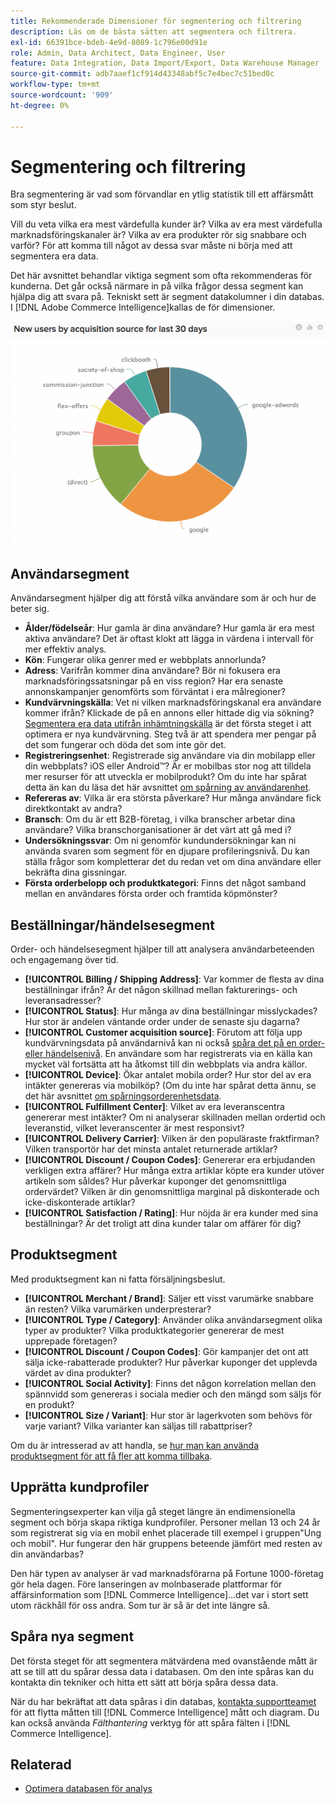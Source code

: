 ```yaml
---
title: Rekommenderade Dimensioner för segmentering och filtrering
description: Läs om de bästa sätten att segmentera och filtrera.
exl-id: 66391bce-bdeb-4e9d-8089-1c796e00d91e
role: Admin, Data Architect, Data Engineer, User
feature: Data Integration, Data Import/Export, Data Warehouse Manager
source-git-commit: adb7aaef1cf914d43348abf5c7e4bec7c51bed0c
workflow-type: tm+mt
source-wordcount: '909'
ht-degree: 0%

---
```


# Segmentering och filtrering

Bra segmentering är vad som förvandlar en ytlig statistik till ett affärsmått som styr beslut.

Vill du veta vilka era mest värdefulla kunder är? Vilka av era mest värdefulla marknadsföringskanaler är? Vilka av era produkter rör sig snabbare och varför? För att komma till något av dessa svar måste ni börja med att segmentera era data.

Det här avsnittet behandlar viktiga segment som ofta rekommenderas för kunderna. Det går också närmare in på vilka frågor dessa segment kan hjälpa dig att svara på. Tekniskt sett är segment datakolumner i din databas. I [!DNL Adobe Commerce Intelligence]kallas de för dimensioner.

![](../../mbi/assets/mbi-critical-segments.png)


## Användarsegment

Användarsegment hjälper dig att förstå vilka användare som är och hur de beter sig.

* **Ålder/födelseår**: Hur gamla är dina användare? Hur gamla är era mest aktiva användare? Det är oftast klokt att lägga in värdena i intervall för mer effektiv analys.
* **Kön**: Fungerar olika genrer med er webbplats annorlunda?
* **Adress**: Varifrån kommer dina användare? Bör ni fokusera era marknadsföringssatsningar på en viss region? Har era senaste annonskampanjer genomförts som förväntat i era målregioner?
* **Kundvärvningskälla**\: Vet ni vilken marknadsföringskanal era användare kommer ifrån? Klickade de på en annons eller hittade dig via sökning? [Segmentera era data utifrån inhämtningskälla](../data-analyst/analysis/google-track-user-acq.md) är det första steget i att optimera er nya kundvärvning. Steg två är att spendera mer pengar på det som fungerar och döda det som inte gör det.
* **Registreringsenhet**: Registrerade sig användare via din mobilapp eller din webbplats? iOS eller Android™? Är er mobilbas stor nog att tilldela mer resurser för att utveckla er mobilprodukt? Om du inte har spårat detta än kan du läsa det här avsnittet [om spårning av användarenhet](../data-analyst/analysis/track-usr-dev-browser.md).
* **Refereras av**: Vilka är era största påverkare? Hur många användare fick direktkontakt av andra?
* **Bransch**: Om du är ett B2B-företag, i vilka branscher arbetar dina användare? Vilka branschorganisationer är det värt att gå med i?
* **Undersökningssvar**: Om ni genomför kundundersökningar kan ni använda svaren som segment för en djupare profileringsnivå. Du kan ställa frågor som kompletterar det du redan vet om dina användare eller bekräfta dina gissningar.
* **Första orderbelopp och produktkategori**: Finns det något samband mellan en användares första order och framtida köpmönster?

## Beställningar/händelsesegment

Order- och händelsesegment hjälper till att analysera användarbeteenden och engagemang över tid.

* **[!UICONTROL Billing / Shipping Address]**: Var kommer de flesta av dina beställningar ifrån? Är det någon skillnad mellan fakturerings- och leveransadresser?
* **[!UICONTROL Status]**: Hur många av dina beställningar misslyckades? Hur stor är andelen väntande order under de senaste sju dagarna?
* **[!UICONTROL Customer acquisition source]**: Förutom att följa upp kundvärvningsdata på användarnivå kan ni också [spåra det på en order- eller händelsenivå](../data-analyst/analysis/google-track-user-acq.md). En användare som har registrerats via en källa kan mycket väl fortsätta att ha åtkomst till din webbplats via andra källor.
* **[!UICONTROL Device]**: Ökar antalet mobila order? Hur stor del av era intäkter genereras via mobilköp? (Om du inte har spårat detta ännu, se det här avsnittet [om spårningsorderenhetsdata](../data-analyst/analysis/track-usr-dev-browser.md).
* **[!UICONTROL Fulfillment Center]**: Vilket av era leveranscentra genererar mest intäkter? Om ni analyserar skillnaden mellan ordertid och leveranstid, vilket leveranscenter är mest responsivt?
* **[!UICONTROL Delivery Carrier]**: Vilken är den populäraste fraktfirman? Vilken transportör har det minsta antalet returnerade artiklar?
* **[!UICONTROL Discount / Coupon Codes]**: Genererar era erbjudanden verkligen extra affärer? Hur många extra artiklar köpte era kunder utöver artikeln som såldes? Hur påverkar kuponger det genomsnittliga ordervärdet? Vilken är din genomsnittliga marginal på diskonterade och icke-diskonterade artiklar?
* **[!UICONTROL Satisfaction / Rating]**: Hur nöjda är era kunder med sina beställningar? Är det troligt att dina kunder talar om affärer för dig?

## Produktsegment

Med produktsegment kan ni fatta försäljningsbeslut.

* **[!UICONTROL Merchant / Brand]**: Säljer ett visst varumärke snabbare än resten? Vilka varumärken underpresterar?
* **[!UICONTROL Type / Category]**: Använder olika användarsegment olika typer av produkter? Vilka produktkategorier genererar de mest upprepade företagen?
* **[!UICONTROL Discount / Coupon Codes]**: Gör kampanjer det ont att sälja icke-rabatterade produkter? Hur påverkar kuponger det upplevda värdet av dina produkter?
* **[!UICONTROL Social Activity]**: Finns det någon korrelation mellan den spännvidd som genereras i sociala medier och den mängd som säljs för en produkt?
* **[!UICONTROL Size / Variant]**: Hur stor är lagerkvoten som behövs för varje variant? Vilka varianter kan säljas till rabattpriser?

Om du är intresserad av att handla, se [hur man kan använda produktsegment för att få fler att komma tillbaka](../data-analyst/analysis/most-value-source-channel.md).

## Upprätta kundprofiler

Segmenteringsexperter kan vilja gå steget längre än endimensionella segment och börja skapa riktiga kundprofiler. Personer mellan 13 och 24 år som registrerat sig via en mobil enhet placerade till exempel i gruppen&quot;Ung och mobil&quot;. Hur fungerar den här gruppens beteende jämfört med resten av din användarbas?

Den här typen av analyser är vad marknadsförarna på Fortune 1000-företag gör hela dagen. Före lanseringen av molnbaserade plattformar för affärsinformation som [!DNL Commerce Intelligence]...det var i stort sett utom räckhåll för oss andra. Som tur är så är det inte längre så.

## Spåra nya segment

Det första steget för att segmentera mätvärdena med ovanstående mått är att se till att du spårar dessa data i databasen. Om den inte spåras kan du kontakta din tekniker och hitta ett sätt att börja spåra dessa data.

När du har bekräftat att data spåras i din databas, [kontakta supportteamet](https://experienceleague.adobe.com/docs/commerce-knowledge-base/kb/troubleshooting/miscellaneous/mbi-service-policies.html) för att flytta måtten till [!DNL Commerce Intelligence] mått och diagram. Du kan också använda *Fälthantering* verktyg för att spåra fälten i [!DNL Commerce Intelligence].

## Relaterad

* [Optimera databasen för analys](../best-practices/opt-db-analysis.md)
